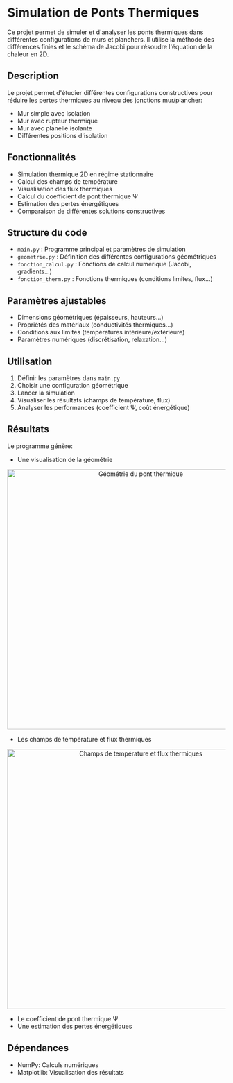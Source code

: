 # Simulation de Ponts Thermiques

Ce projet permet de simuler et d'analyser les ponts thermiques dans différentes configurations de murs et planchers. Il utilise la méthode des différences finies et le schéma de Jacobi pour résoudre l'équation de la chaleur en 2D.

## Description

Le projet permet d'étudier différentes configurations constructives pour réduire les pertes thermiques au niveau des jonctions mur/plancher:

- Mur simple avec isolation 
- Mur avec rupteur thermique
- Mur avec planelle isolante
- Différentes positions d'isolation

## Fonctionnalités

- Simulation thermique 2D en régime stationnaire
- Calcul des champs de température
- Visualisation des flux thermiques
- Calcul du coefficient de pont thermique Ψ
- Estimation des pertes énergétiques
- Comparaison de différentes solutions constructives

## Structure du code

- `main.py` : Programme principal et paramètres de simulation
- `geometrie.py` : Définition des différentes configurations géométriques
- `fonction_calcul.py` : Fonctions de calcul numérique (Jacobi, gradients...)
- `fonction_therm.py` : Fonctions thermiques (conditions limites, flux...)

## Paramètres ajustables

- Dimensions géométriques (épaisseurs, hauteurs...)
- Propriétés des matériaux (conductivités thermiques...)
- Conditions aux limites (températures intérieure/extérieure)
- Paramètres numériques (discrétisation, relaxation...)

## Utilisation

1. Définir les paramètres dans `main.py`
2. Choisir une configuration géométrique 
3. Lancer la simulation
4. Visualiser les résultats (champs de température, flux)
5. Analyser les performances (coefficient Ψ, coût énergétique)

## Résultats

Le programme génère:
- Une visualisation de la géométrie
<p align="center">
  <img src="planelle.png" width="600" alt="Géométrie du pont thermique"/>
</p>

- Les champs de température et flux thermiques
<p align="center">
  <img src="temp_planelle.png" width="600" alt="Champs de température et flux thermiques"/>
</p>

- Le coefficient de pont thermique Ψ
- Une estimation des pertes énergétiques

## Dépendances

- NumPy: Calculs numériques
- Matplotlib: Visualisation des résultats

